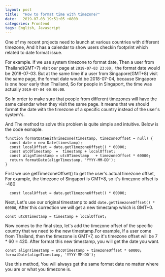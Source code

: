 ```yaml
---
layout: post
title:  "How to format time with timezone?"
date:   2019-07-03 19:51:05 +0800
categories: Frontend
tags: English, Javascript
---
```


One of my recent projects need to launch at various countries with different timezone, And it has a calendar to show users checkin footprint which related to date format issue.

For example. If we use system timezone to format date, Then a user from Thailand(GMT+7) visit our page at `2019-07-03 23:00`，the format date would be 2018-07-03. But at the same time if a user from Singapore(GMT+8) visit the same page, the format date would be 2018-07-04, because Singapore is one hour early than Thailand, So for people in Singaport, the time was actually  `2019-07-04 00:00:00`. 

So In order to make sure that people from different timezones will have the same calendar when they visit the same page. It means that we should format the date with the timezone of a specific country instead of the user's system's.

And The method to solve this problem is quite simple and intuitive. Below is the code exmaple.

```
function formatDateWithTimezone(timestamp, timezoneOffset = null) {
  const date = new Date(timestamp);
  const localOffset = date.getTimezoneOffset() * 60000;
  const utc0Timestamp  =  timestamp + localOffset;
  const alignTimestamp = utc0Timestamp   + timezoneOffset * 60000;
  return formatDate(alignTimestamp, 'YYYY-MM-DD');
}
```

First we use getTimezoneOffset() to get the user's actual timezone offset, For example, the timezone of Singaport is GMT+8, so it's timezone offset is -480 

```
  const localOffset = date.getTimezoneOffset() * 60000;
```

Next, Let's use our original timestamp to add `date.getTimezoneOffset() * 60000`,  After this correction we will get a new timestamp which is GMT+0.

```
const utc0Timestamp = timestamp + localOffset;
```

Now comes to the final step, let's add the timezone offset of the specific country that we need to the new timestamp.For example, If a user come from Thailand,  then the timezone is GMT+7,  so it's timezone offset will be 7 * 60 = 420. After format this new timestamp, you will get the date you want.

```
const alignTimestamp = utc0Timestamp + timezoneOffset * 60000;
formatDate(alignTimestamp, 'YYYY-MM-DD');
```

Use this method, You will always get the same format date no matter where you are or what you timezone is.

